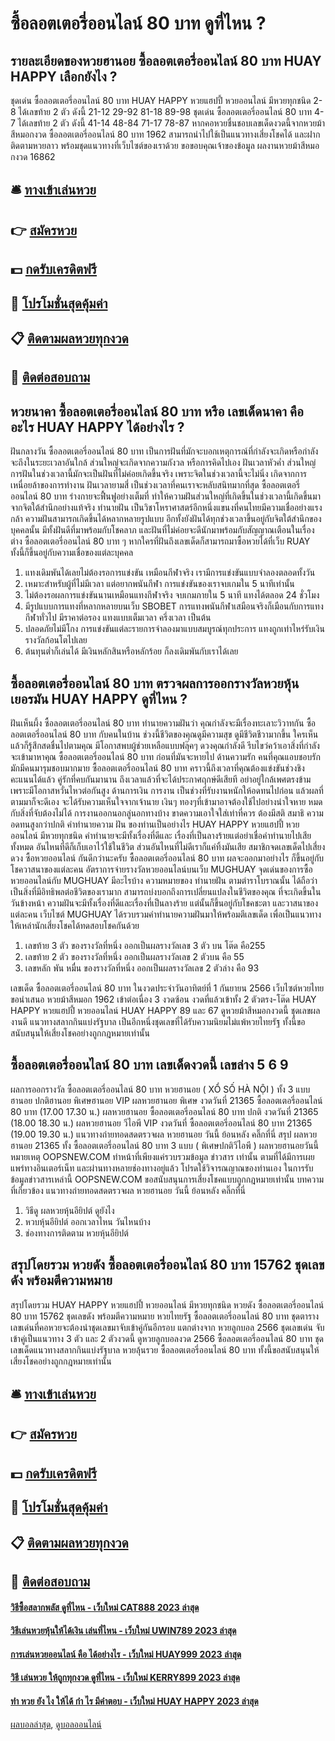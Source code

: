 # ซื้อลอตเตอรี่ออนไลน์ 80 บาท ดูที่ไหน ?
## รายละเอียดของหวยฮานอย ซื้อลอตเตอรี่ออนไลน์ 80 บาท HUAY HAPPY เลือกยังไง ?
ชุดเด่น ซื้อลอตเตอรี่ออนไลน์ 80 บาท HUAY HAPPY หวยแฮปปี้ หวยออนไลน์ มีหวยทุกชนิด 2-8 ได้เลขท้าย 2 ตัว ดังนี้
21-12
29-92
81-18
89-98
ชุดเด่น ซื้อลอตเตอรี่ออนไลน์ 80 บาท 4-7 ได้เลขท้าย 2 ตัว ดังนี้
41-14
48-84
71-17
78-87
หากคอหวยชื่นชอบเลขเด็ดงวดนี้จากหวยม้าสีหมอกงวด ซื้อลอตเตอรี่ออนไลน์ 80 บาท 1962 สามารถนำไปใช้เป็นแนวทางเสี่ยงโชคได้ และฝากติดตามหวยลาว พร้อมชุดแนวทางที่เว็บไซต์ของเราด้วย
ขอขอบคุณเจ้าของข้อมูล
ผลงานหวยม้าสีหมอกงวด 16862


## 🛎 [ทางเข้าเล่นหวย](https://bit.ly/3BG5bNw)
## 👉 [สมัครหวย](https://bit.ly/3BG5bNw)
## 💵 [กดรับเครดิตฟรี](https://bit.ly/3C3mvgS)
## 👑 [โปรโมชั่นสุดคุ้มค่า](https://bit.ly/3C3mvgS)
## 📋 [ติดตามผลหวยทุกงวด](https://bit.ly/3C3mvgS)
## 📱 [ติดต่อสอบถาม](https://bit.ly/3C3mvgS)

## หวยนาคา ซื้อลอตเตอรี่ออนไลน์ 80 บาท หรือ เลขเด็ดนาคา คืออะไร HUAY HAPPY ได้อย่างไร ?
ฝันกลางวัน ซื้อลอตเตอรี่ออนไลน์ 80 บาท เป็นการฝันที่มักจะบอกเหตุการณ์ที่กำลังจะเกิดหรือกำลังจะถึงในระยะเวลาอันใกล้ ส่วนใหญ่จะเกิดจากความกังวล หรือการคิดไปเอง
ฝันเวลาหัวค่ำ ส่วนใหญ่การฝันในช่วงเวลานี้มักจะเป็นฝันที่ไม่ค่อยเกิดขึ้นจริง เพราะจิตในช่วงเวลานี้จะไม่นิ่ง เกิดจากการเหนื่อยล้าของการทำงาน
ฝันเวลายามสี่ เป็นช่วงเวลาที่คนเราจะหลับสนิทมากที่สุด ซื้อลอตเตอรี่ออนไลน์ 80 บาท ร่างกายจะฟื้นฟูอย่างเต็มที่ ทำให้ความฝันส่วนใหญ่ที่เกิดขึ้นในช่วงเวลานี้เกิดขึ้นมาจากจิตใต้สำนึกอย่างแท้จริง
ทำนายฝัน เป็นวิชาโหราศาสตร์อีกหนึ่งแขนงที่คนไทยมีความเชื่ออย่างแรงกล้า ความฝันสามารถเกิดขึ้นได้หลากหลายรูปแบบ อีกทั้งยังฝันได้ทุกช่วงเวลาขึ้นอยู่กับจิตใต้สำนึกของบุคคลนั้น มีทั้งฝันดีที่มาพร้อมกับโชคลาภ และฝันที่ไม่ค่อยจะดีนักมาพร้อมกับสัญญาณเตือนในเรื่องต่าง ซื้อลอตเตอรี่ออนไลน์ 80 บาท ๆ หากใครที่ฝันถึงเลขเด็ดก็สามารถมาซื้อหวยได้ที่เว็บ RUAY ทั้งนี้ก็ขึ้นอยู่กับความเชื่อของแต่ละบุคคล
1. แทงเดิมพันได้เลยไม่ต้องรอการแข่งขัน เหมือนกีฬาจริง เรามีการแข่งขันแบบจำลองตลอดทั้งวัน
2. เหมาะสำหรับผู้ที่ไม่มีเวลา แต่อยากพนันกีฬา การแข่งขันของเราจบเกมใน 5 นาทีเท่านั้น
3. ไม่ต้องรอผลการแข่งขันนานเหมือนแทงกีฬาจริง จบเกมภายใน 5 นาที แทงได้ตลอด 24 ชั่วโมง
4. มีรูปแบบการแทงที่หลากหลายบนเว็บ SBOBET การแทงพนันกีฬาเสมือนจริงก็เมือนกับการแทงกีฬาทั่วไป มีราคาต่อรอง แทงแบบเต็มเวลา ครึ่งเวลา เป็นต้น
5. ปลอดภัยไม่มีโกง การแข่งขันแต่ละรายการจำลองมาแบบสมบูรณ์ทุกประการ แทงถูกเท่าไหร่รับเงินรางวัลก้อนโตไปเลย
6. ต้นทุนต่ำก็เล่นได้ มีเงินหลักสินหรือหลักร้อย ก็ลงเดิมพันกับเราได้เลย

## ซื้อลอตเตอรี่ออนไลน์ 80 บาท ตรวจผลการออกรางวัลหวยหุ้นเยอรมัน HUAY HAPPY ดูที่ไหน ?
ฝันเห็นผึ้ง ซื้อลอตเตอรี่ออนไลน์ 80 บาท ทำนายความฝันว่า คุณกำลังจะมีเรื่องทะเลาะวิวาทกัน ซื้อลอตเตอรี่ออนไลน์ 80 บาท กับคนในบ้าน ช่วงนี้ชีวิตของคุณดูมีความสุข ดูมีชีวิตชีวามากขึ้น ใครเห็นแล้วก็รู้สึกสดชื่นไปตามคุณ มีโอกาสพบผู้ช่วยเหลือแบบฟลุ๊คๆ ดวงคุณกำลังดี รีบไขว่คว้าเอาสิ่งที่กำลังจะเข้ามาหาคุณ ซื้อลอตเตอรี่ออนไลน์ 80 บาท ก่อนที่มันจะหายไป
ด้านความรัก คนที่คุณแอบชอบรัก มักมีคนมารุมชอบมากมาย ซื้อลอตเตอรี่ออนไลน์ 80 บาท คราวนี้ถึงเวลาที่คุณต้องแข่งขันช่วงชิงคะแนนได้แล้ว คู่รักที่คบกันมานาน ถึงเวลาแล้วที่จะได้ประกาศฤกษ์ดีเสียที อย่าอยู่ใกล้เพศตรงข้าม เพราะมีโอกาสหวั่นไหวต่อกันสูง
ด้านการเงิน การงาน เป็นช่วงที่รับงานหนักให้อดทนไปก่อน แล้วผลที่ตามมาก็จะดีเอง จะได้รับความเห็นใจจากเจ้านาย เงินๆ ทองๆที่เข้ามาอาจต้องใช้ไปอย่างน่าใจหาย หมดกับสิ่งที่จับต้องไม่ได้ การงานออกนอกลู่นอกทางบ้าง ขาดความเอาใจใส่เท่าที่ควร ต้องมีสติ สมาธิ ความอดทนสูงกว่าปกติ
คำทำนายความ ฝัน ของท่านเป็นอย่างไร HUAY HAPPY หวยแฮปปี้ หวยออนไลน์ มีหวยทุกชนิด คำทำนายจะมีทั้งเรื่องที่ดีและ เรื่องที่เป็นลางร้ายแต่อย่าเชื่อคำทำนายไปเสียทั้งหมด อันไหนที่ดีก็เก็บเอาไว้ใช้ในชีวิต ส่วนอันไหนที่ไม่ดีเราก็แค่ทิ้งมันเสีย สมาชิกจดเลขเด็ดไปเสี่ยงดวง ซื้อหวยออนไลน์ กันดีกว่านะครับ ซื้อลอตเตอรี่ออนไลน์ 80 บาท ผลจะออกมาอย่างไร ก็ขึ้นอยู่กับโชควาสนาของแต่ละคน
อัตราการจ่ายรางวัลหวยออนไลน์บนเว็บ MUGHUAY
จุดเด่นของการซื้อหวยออนไลน์กับ MUGHUAY มีอะไรบ้าง
ความหมายของ ทำนายฝัน ตามตำราโบราณนั้น ได้ถือว่าเป็นสิ่งที่มีอิทธิพลต่อชีวิตของเรามาก สามารถบ่งบอกถึงการเปลี่ยนแปลงในชีวิตของคุณ ที่จะเกิดขึ้นในวันข้างหน้า ความฝันจะมีทั้งเรื่องที่ดีและเรื่องที่เป็นลางร้าย แต่นั้นก็ขึ้นอยู่กับโชคชะตา และวาสนาของแต่ละคน เว็บไซต์ MUGHUAY ได้รวบรวมคำทำนายความฝันมาให้พร้อมตีเลขเด็ด เพื่อเป็นแนวทางให้เหล่านักเสี่ยงโชคได้ทดสอบโชคกันด้วย
1. เลขท้าย 3 ตัว ของรางวัลที่หนึ่ง ออกเป็นผลรางวัลเลข 3 ตัว บน โต๊ด คือ255
2. เลขท้าย 2 ตัว ของรางวัลที่หนึ่ง ออกเป็นผลรางวัลเลข 2 ตัวบน คือ 55
3. เลขหลัก พัน หมื่น ของรางวัลที่หนึ่ง ออกเป็นผลรางวัลเลข 2 ตัวล่าง คือ 93

เลขเด็ด ซื้อลอตเตอรี่ออนไลน์ 80 บาท ในงวดประจำวันอาทิตย์ที่ 1 กันยายน 2566 เว็บไซต์หวยไทยขอนำเสนอ หวยม้าสีหมอก 1962 เข้าต่อเนื่อง 3 งวดซ้อน งวดที่แล้วเข้าทั้ง 2 ตัวตรง-โต๊ด HUAY HAPPY หวยแฮปปี้ หวยออนไลน์ HUAY HAPPY 89 และ 67 ดูหวยม้าสีหมอกงวดนี้ ชุดเลขผลงานดี แนวทางสลากกินแบ่งรัฐบาล เป็นอีกหนึ่งชุดเลขที่ได้รับความนิยมไม่แพ้หวยไทยรัฐ ทั้งนี้ขอสนับสนุนให้เสี่ยงโชคอย่างถูกกฎหมายเท่านั้น

## ซื้อลอตเตอรี่ออนไลน์ 80 บาท เลขเด็ดงวดนี้ เลขล่าง 5 6 9
ผลการออกรางวัล ซื้อลอตเตอรี่ออนไลน์ 80 บาท หวยฮานอย ( XỔ SỐ HÀ NỘI ) ทั้ง 3 แบบ ฮานอย ปกติฮานอย พิเศษฮานอย VIP
ผลหวยฮานอย พิเศษ งวดวันที่ 21365 ซื้อลอตเตอรี่ออนไลน์ 80 บาท (17.00 17.30 น.)
ผลหวยฮานอย ซื้อลอตเตอรี่ออนไลน์ 80 บาท ปกติ งวดวันที่ 21365 (18.00 18.30 น.)
ผลหวยฮานอย วีไอพี VIP งวดวันที่ ซื้อลอตเตอรี่ออนไลน์ 80 บาท 21365 (19.00 19.30 น.)
 แนวทางถ่ายทอดสดตรวจผล หวยฮานอย วันนี้ ย้อนหลัง คลิ๊กที่นี่ 
สรุป ผลหวยฮานอย 21365 ทั้ง ซื้อลอตเตอรี่ออนไลน์ 80 บาท 3 แบบ ( พิเศษปกติวีไอพี ) ผลหวยฮานอยวันนี้
หมายเหตุ OOPSNEW.COM ทำหน้าที่เพียงแค่รวบรวมข้อมูล ข่าวสาร เท่านั้น ตามที่ได้มีการเผยแพร่ทางอินเตอร์เน็ท และผ่านทางหลายช่องทางอยู่แล้ว โปรดใช้วิจารณญาณของท่านเอง ในการรับข้อมูลข่าวสารเหล่านี้ OOPSNEW.COM ขอสนับสนุนการเสี่ยงโชคแบบถูกกฎหมายเท่านั้น
บทความที่เกี่ยวข้อง
แนวทางถ่ายทอดสดตรวจผล หวยฮานอย วันนี้ ย้อนหลัง คลิ๊กที่นี่
1. วิธีดู ผลหวยหุ้นอียิปต์ ดูยังไง
2. หวบหุ้นอียิปต์ ออกเวลาไหน วันไหนบ้าง
3. ช่องทางการติดตาม หวยหุ้นอียิปต์

## สรุปโดยรวม หวยดัง ซื้อลอตเตอรี่ออนไลน์ 80 บาท 15762 ชุดเลขดัง พร้อมตีความหมาย
สรุปโดยรวม HUAY HAPPY หวยแฮปปี้ หวยออนไลน์ มีหวยทุกชนิด หวยดัง ซื้อลอตเตอรี่ออนไลน์ 80 บาท 15762 ชุดเลขดัง พร้อมตีความหมาย หวยไทยรัฐ ซื้อลอตเตอรี่ออนไลน์ 80 บาท ชุดตารางเลขเด่นที่คอหวยจะต้องนำชุดเลขมาจับเข้าคู่กันอีกรอบ แตกต่างจาก หวยลูกบอล 2566 ชุดเลขเด่น จับเข้าคู่เป็นแนวทาง 3 ตัว และ 2 ตัวงวดนี้ ดูหวยลูกบอลงวด 2566 ซื้อลอตเตอรี่ออนไลน์ 80 บาท ชุดเลขเด็ดแนวทางสลากกินแบ่งรัฐบาล หวยลุ้นรวย ซื้อลอตเตอรี่ออนไลน์ 80 บาท ทั้งนี้ขอสนับสนุนให้เสี่ยงโชคอย่างถูกกฎหมายเท่านั้น

## 🛎 [ทางเข้าเล่นหวย](https://bit.ly/3BG5bNw)
## 👉 [สมัครหวย](https://bit.ly/3BG5bNw)
## 💵 [กดรับเครดิตฟรี](https://bit.ly/3C3mvgS)
## 👑 [โปรโมชั่นสุดคุ้มค่า](https://bit.ly/3C3mvgS)
## 📋 [ติดตามผลหวยทุกงวด](https://bit.ly/3C3mvgS)
## 📱 [ติดต่อสอบถาม](https://bit.ly/3C3mvgS)

#### [วิธีซื้อสลากพลัส ดูที่ไหน - เว็บใหม่ CAT888 2023 ล่าสุด](https://atom.io/themes/วิธีซื้อสลากพลัส%20ดูที่ไหน%20-%20เว็บใหม่%20cat888%202023%20ล่าสุด)
#### [วิธีเล่นหวยหุ้นให้ได้เงิน เล่นที่ไหน - เว็บใหม่ UWIN789 2023 ล่าสุด](https://atom.io/themes/วิธีเล่นหวยหุ้นให้ได้เงิน%20เล่นที่ไหน%20-%20เว็บใหม่%20uwin789%202023%20ล่าสุด)
#### [การเล่นหวยออนไลน์ คือ ได้อย่างไร - เว็บใหม่ HUAY999 2023 ล่าสุด](https://atom.io/themes/การเล่นหวยออนไลน์%20คือ%20ได้อย่างไร%20-%20เว็บใหม่%20huay999%202023%20ล่าสุด)
#### [วิธี เล่นหวย ให้ถูกทุกงวด ดูที่ไหน - เว็บใหม่ KERRY899 2023 ล่าสุด](https://atom.io/themes/วิธี%20เล่นหวย%20ให้ถูกทุกงวด%20ดูที่ไหน%20-%20เว็บใหม่%20kerry899%202023%20ล่าสุด)
#### [ทํา หวย ยัง ไง ให้ได้ กํา ไร มีคำตอบ - เว็บใหม่ HUAY HAPPY 2023 ล่าสุด](https://atom.io/themes/ทํา%20หวย%20ยัง%20ไง%20ให้ได้%20กํา%20ไร%20มีคำตอบ%20-%20เว็บใหม่%20huay%20happy%202023%20ล่าสุด)

[ผลบอลล่าสุด](https://siamsport.tv "ผลบอลล่าสุด"), [ดูบอลออนไลน์](https://siamsport.tv/ดูบอลสด "ดูบอลออนไลน์")